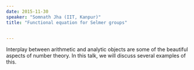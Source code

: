 ```yaml
---
date: 2015-11-30
speaker: "Somnath Jha (IIT, Kanpur)"
title: "Functional equation for Selmer groups"


---
```

Interplay between arithmetic and analytic objects are some of
the beautiful aspects of number theory. In this talk, we will discuss
several examples of this.
